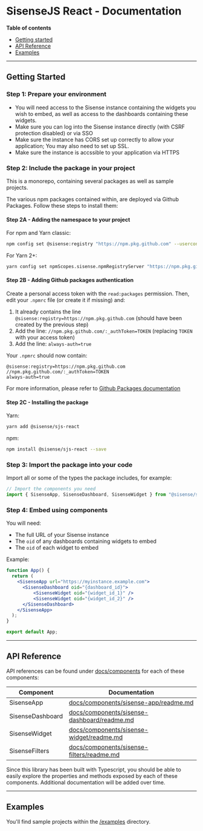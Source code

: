 # SisenseJS React - Documentation

**Table of contents**

 - [Getting started](#getting-started)
 - [API Reference](#api-reference)
 - [Examples](#examples)

----

## Getting Started

### Step 1: Prepare your environment

 - You will need access to the Sisense instance containing the widgets you wish to embed, as well as access to the dashboards containing these widgets.
 - Make sure you can log into the Sisense instance directly (with CSRF protection disabled) or via SSO
 - Make sure the instance has CORS set up correctly to allow your application; You may also need to set up SSL.
 - Make sure the instance is accssible to your application via HTTPS

### Step 2: Include the package in your project

This is a monorepo, containing several packages as well as sample projects.

The various npm packages contained within, are deployed via Github Packages. Follow these steps to install them:

#### Step 2A - Adding the namespace to your project

For npm and Yarn classic:

```sh
npm config set @sisense:registry "https://npm.pkg.github.com" --userconfig .npmrc
```

For Yarn 2+:

```sh
yarn config set npmScopes.sisense.npmRegistryServer "https://npm.pkg.github.com"
```

#### Step 2B - Adding Github packages authentication

Create a personal access token with the `read:packages` permission. Then, edit your `.npmrc` file (or create it if missing) and:

1. It already contains the line `@sisense:registry=https://npm.pkg.github.com` (should have been created by the previous step)
1. Add the line: `//npm.pkg.github.com/:_authToken=TOKEN` (replacing `TOKEN` with your access token)
1. Add the line: `always-auth=true`

Your `.npmrc` should now contain:

```
@sisense:registry=https://npm.pkg.github.com
//npm.pkg.github.com/:_authToken=TOKEN
always-auth=true
```

For more information, please refer to [Github Packages documentation](https://docs.github.com/en/packages/working-with-a-github-packages-registry/working-with-the-npm-registry#authenticating-to-github-packages)


#### Step 2C - Installing the package

Yarn:

```sh
yarn add @sisense/sjs-react
```

npm:

```sh
npm install @sisense/sjs-react --save
```

### Step 3: Import the package into your code

Import all or some of the types the package includes, for example:

```ts
// Import the components you need
import { SisenseApp, SisenseDashboard, SisenseWidget } from "@sisense/sjs-react";
```

### Step 4: Embed using components

You will need:

 - The full URL of your Sisense instance
 - The `oid` of any dashboards containing widgets to embed
 - The `oid` of each widget to embed

Example:

```jsx
function App() {
  return (
    <SisenseApp url="https://myinstance.example.com">
      <SisenseDashboard oid="{dashboard_id}">
          <SisenseWidget oid="{widget_id_1}" />
          <SisenseWidget oid="{widget_id_2}" />
      </SisenseDashboard>
    </SisenseApp>
  );
}

export default App;
```

----

## API Reference

API references can be found under [docs/components](docs/components) for each of these components:

| Component        | Documentation                                                                        |
|------------------|--------------------------------------------------------------------------------------|
| SisenseApp       | [docs/components/sisense-app/readme.md](docs/components/sisense-app/readme.md)       |
| SisenseDashboard | [docs/components/sisense-dashboard/readme.md](docs/components/sisense-dashboard/readme.md) |
| SisenseWidget    | [docs/components/sisense-widget/readme.md](docs/components/sisense-widget/readme.md) |
| SisenseFilters   | [docs/components/sisense-filters/readme.md](docs/components/sisense-filters/readme.md) |

Since this library has been built with Typescript, you should be able to easily explore the properties and methods exposed by each of these components. Additional documentation will be added over time.

----

## Examples

You'll find sample projects within the [/examples](/examples/) directory.
